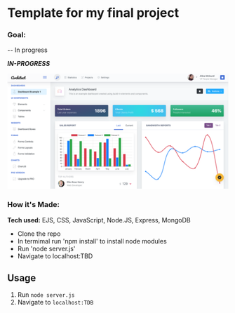 # Template for my final project


### Goal: 

-- In progress



***IN-PROGRESS***

![alt-text](https://github.com/NyingesiePoufong/Final-Project-Demo/blob/master/final%20project%20image.png)

### How it's Made:

**Tech used:** EJS, CSS, JavaScript, Node.JS, Express, MongoDB

- Clone the repo
- In termimal run 'npm install' to install node modules
- Run 'node server.js'
- Navigate to localhost:TBD


## Usage

1. Run `node server.js`
2. Navigate to `localhost:TDB`
